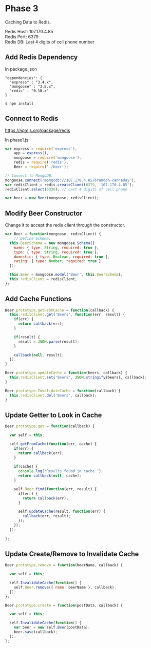# Phase 3
Caching Data to Redis.

Redis Host: 107.170.4.85 <br />
Redis Port: 6379 <br />
Redis DB: Last 4 digits of cell phone number

## Add Redis Dependency
In package.json

```
"dependencies": {
  "express" : "3.4.x",
  "mongoose" : "3.8.x",
  "redis" : "0.10.x"
}
```

```
$ npm install
```

## Connect to Redis
https://npmjs.org/package/redis <br />

In phase1.js:

```js
var express = require('express'),
    app = express(),
    mongoose = require('mongoose'),
    redis = require('redis'),
    Beer = require('./beer');

// Connect to MongoDB.
mongoose.connect('mongodb://107.170.4.85/brandon-cannaday');
var redisClient = redis.createClient(6379, '107.170.4.85');
redisClient.select(5336); // Last 4 digits of cell phone

var beer = new Beer(mongoose, redisClient);
```

## Modify Beer Constructor
Change it to accept the redis client through the constructor.

```js
var Beer = function(mongoose, redisClient) {
    // Define Schema.
  this.BeerSchema = new mongoose.Schema({
    name: { type: String, required: true },
    type: { type: String, required: true },
    domestic: { type: Boolean, required: true },
    rating: { type: Number, required: true }
  });

  this.Beer = mongoose.model('Beer', this.BeerSchema);
  this.redisClient = redisClient;
};
```

## Add Cache Functions

```js
Beer.prototype.getFromCache = function(callback) {
  this.redisClient.get('Beers', function(err, result) {
    if(err) {
      return callback(err);
    }

    if(result) {
      result = JSON.parse(result);
    }

    callback(null, result);
  });
}

Beer.prototype.updateCache = function(beers, callback) {
  this.redisClient.set('Beers', JSON.stringify(beers), callback);
}

Beer.prototype.InvalidateCache = function(callback) {
  this.redisClient.del('Beers', callback);
}
```

## Update Getter to Look in Cache
```js
Beer.prototype.get = function(callback) {

  var self = this;

  self.getFromCache(function(err, cache) {
    if(err) {
      return callback(err);
    }
    
    if(cache) {
      console.log('Results found in cache.');
      return callback(null, cache);
    }

    self.Beer.find(function(err, result) {
      if(err) {
        return callback(err);
      }

      self.updateCache(result, function(err) {
        callback(err, result);
      });
    });
  });
  
};
```

## Update Create/Remove to Invalidate Cache
```js
Beer.prototype.remove = function(beerName, callback) {

  var self = this;

  self.InvalidateCache(function() {
    self.Beer.remove({ name: beerName }, callback);
  });
};
```

```js
Beer.prototype.create = function(postData, callback) {

  var self = this;

  self.InvalidateCache(function() {
    var beer = new self.Beer(postData);
    beer.save(callback);
  });
};
```
